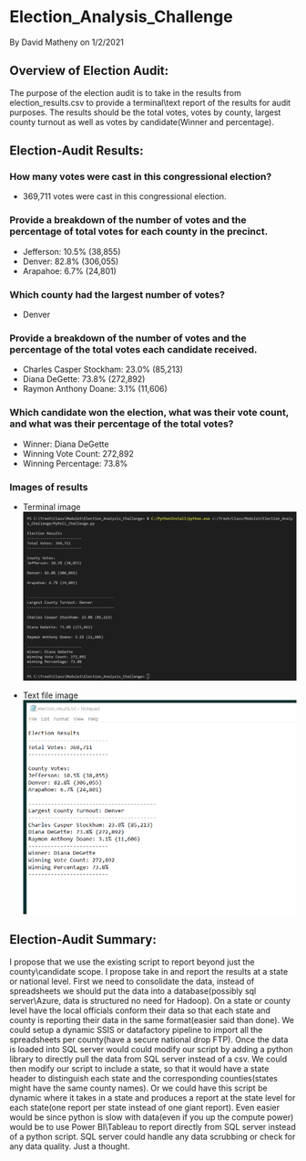 # Election_Analysis_Challenge
By David Matheny on 1/2/2021

## Overview of Election Audit:
The purpose of the election audit is to take in the results from election_results.csv to provide a terminal\text report of the results for audit purposes.  The results should be the total votes, votes by county, largest county turnout as well as votes by candidate(Winner and percentage).

## Election-Audit Results:
### How many votes were cast in this congressional election?
- 369,711 votes were cast in this congressional election.

### Provide a breakdown of the number of votes and the percentage of total votes for each county in the precinct.
- Jefferson: 10.5% (38,855)
- Denver: 82.8% (306,055)
- Arapahoe: 6.7% (24,801)

### Which county had the largest number of votes?
- Denver

### Provide a breakdown of the number of votes and the percentage of the total votes each candidate received.
- Charles Casper Stockham: 23.0% (85,213)
- Diana DeGette: 73.8% (272,892)
- Raymon Anthony Doane: 3.1% (11,606)

### Which candidate won the election, what was their vote count, and what was their percentage of the total votes?
- Winner: Diana DeGette
- Winning Vote Count: 272,892
- Winning Percentage: 73.8%

### Images of results
- Terminal image
![Graph 1. Election Audit Results](Election_Analysis_Challenge/resources/TerminalOutput.png)

- Text file image
![Graph 2. Election Audit Results](Election_Analysis_Challenge/resources/TextFileOutput.png)

## Election-Audit Summary: 
I propose that we use the existing script to report beyond just the county\candidate scope.  I propose take in and report the results at a state or national level.  First we need to consolidate the data, instead of spreadsheets we should put the data into a database(possibly sql server\Azure, data is structured no need for Hadoop).  On a state or county level have the local officials conform their data so that each state and county is reporting their data in the same format(easier said than done).  We could setup a dynamic SSIS or datafactory pipeline to import all the spreadsheets per county(have a secure national drop FTP).  Once the data is loaded into SQL server would could modify our script by adding a python library to directly pull the data from SQL server instead of a csv.  We could then modify our script to include a state, so that it would have a state header to distinguish each state and the corresponding counties(states might have the same county names).  Or we could have this script be dynamic where it takes in a state and produces a report at the state level for each state(one report per state instead of one giant report).  Even easier would be since python is slow with data(even if you up the compute power) would be to use Power BI\Tableau to report directly from SQL server instead of a python script.  SQL server could handle any data scrubbing or check for any data quality.  Just a thought.
